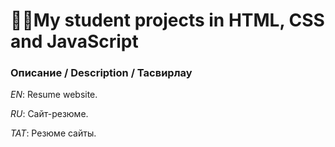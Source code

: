 # 👩‍🔧My student projects in HTML, CSS and JavaScript
### Описание / Description / Тасвирлау

*EN*: Resume website.

*RU*: Сайт-резюме.

*TAT*: Резюме сайты.

